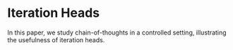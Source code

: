 # Iteration Heads
In this paper, we study chain-of-thoughts in a controlled setting, illustrating the usefulness of iteration heads.
